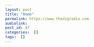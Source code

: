 ```yaml
---
layout: post
title: "Home"
permalink: https://www.thedigradio.com
audiolink: 
post_id: 47
categories:  []
tags:  []
---
```



